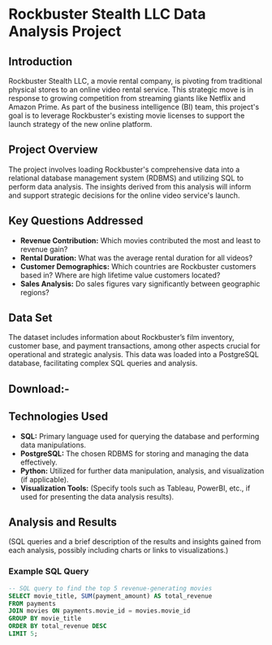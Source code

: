 # Rockbuster Stealth LLC Data Analysis Project

## Introduction
Rockbuster Stealth LLC, a movie rental company, is pivoting from traditional physical stores to an online video rental service. This strategic move is in response to growing competition from streaming giants like Netflix and Amazon Prime. As part of the business intelligence (BI) team, this project's goal is to leverage Rockbuster's existing movie licenses to support the launch strategy of the new online platform.

## Project Overview
The project involves loading Rockbuster's comprehensive data into a relational database management system (RDBMS) and utilizing SQL to perform data analysis. The insights derived from this analysis will inform and support strategic decisions for the online video service's launch.

## Key Questions Addressed
- **Revenue Contribution:** Which movies contributed the most and least to revenue gain?
- **Rental Duration:** What was the average rental duration for all videos?
- **Customer Demographics:** Which countries are Rockbuster customers based in? Where are high lifetime value customers located?
- **Sales Analysis:** Do sales figures vary significantly between geographic regions?

## Data Set
The dataset includes information about Rockbuster’s film inventory, customer base, and payment transactions, among other aspects crucial for operational and strategic analysis. This data was loaded into a PostgreSQL database, facilitating complex SQL queries and analysis.

## Download:- 

## Technologies Used
- **SQL:** Primary language used for querying the database and performing data manipulations.
- **PostgreSQL:** The chosen RDBMS for storing and managing the data effectively.
- **Python:** Utilized for further data manipulation, analysis, and visualization (if applicable).
- **Visualization Tools:** (Specify tools such as Tableau, PowerBI, etc., if used for presenting the data analysis results).

## Analysis and Results
(SQL queries and a brief description of the results and insights gained from each analysis, possibly including charts or links to visualizations.)

### Example SQL Query
```sql
-- SQL query to find the top 5 revenue-generating movies
SELECT movie_title, SUM(payment_amount) AS total_revenue
FROM payments
JOIN movies ON payments.movie_id = movies.movie_id
GROUP BY movie_title
ORDER BY total_revenue DESC
LIMIT 5;
